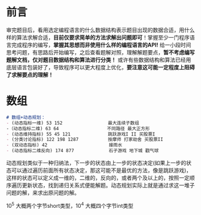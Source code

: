 # 前言
审完题目后，看用选定编程语言的什么数据结构表示题目出现的数据合适，用什么样的算法求解合适，**目前仅要求简单的方法求解出问题即可**！掌握至少一门程序语言完成程序的编写，**掌握其思想而非使用什么样的编程语言的API!** 给一小段时间思考问题，有思路后开始编写，之后查看题解对照，理解解题要点，**暂不考虑编写题解文档，仅对题目数据结构和算法进行分类！** 或许有些数据结构和算法已经用底层语言包装好了，导致程序可以更大程度上优化，**要注意这可能一定程度上阻碍了求解要点的理解！**


# 数组

``` Markdown
# 数组+动态规划：
- (动态指标一维) 53 152                 最大连续子数组
-（动态指标二维) 63 64                  不同路径 最大正方形
- (动态维持指标) 55 45 121              跳跃游戏I II 买股票I
- (分类讨论指标) 122 198 1287           按摩师 打家劫舍 买股票II 
- (双动态指标) 42                       接雨水
- (动态指标二维反向) 174 877             石子游戏 地下城 戳气球

```

动态规划类似于一种归纳法，下一步的状态由上一步的状态决定(如果上一步的状态可以通过遍历前面所有状态决定，那这可能不是最优的方法，像是跳跃游戏)，这样的状态可以定义成一维的，二维的，反向的，或者两个及以上的，按照一定顺序遍历更新状态，找到递归关系式便能解题。动态规划实际上就是通过求这一堆子问题的解，来求出原问题的解。






$10^5$ 大概两个字节short类型，$10^4$ 大概四个字节int类型
